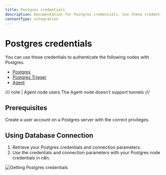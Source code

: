 ```yaml
---
title: Postgres credentials
description: Documentation for Postgres credentials. Use these credentials to authenticate Postgres in n8n, a workflow automation platform.
contentType: integration
---
```


# Postgres credentials

You can use these credentials to authenticate the following nodes with Postgres.

- [Postgres](/integrations/builtin/app-nodes/n8n-nodes-base.postgres/)
- [Postgres Trigger](/integrations/builtin/trigger-nodes/n8n-nodes-base.postgrestrigger/)
- [Agent](/integrations/builtin/cluster-nodes/root-nodes/n8n-nodes-langchain.agent)

/// note | Agent node users
The Agent node doesn't support tunnels
///
## Prerequisites

Create a user account on a Postgres server with the correct privileges.

## Using Database Connection

1. Retrieve your Postgres credentials and connection parameters.
2. Use the credentials and connection parameters with your Postgres node credentials in n8n.

![Getting Postgres credentials](/_images/integrations/builtin/credentials/postgres/using-database-connection.gif)

